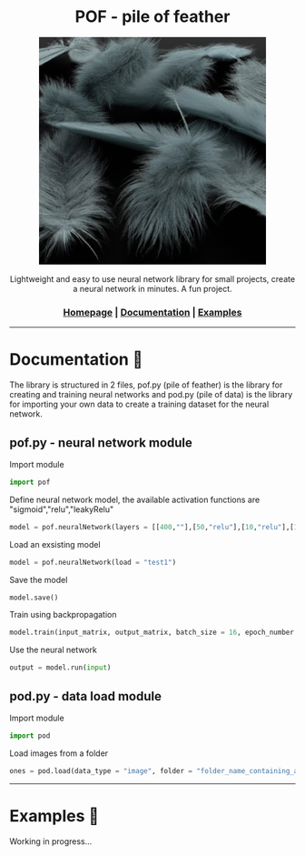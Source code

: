 <div align="center">
<h1>POF - pile of feather</h1>
<img src="https://github.com/usedToBeTomas/pile-of-feather/blob/main/images/pof.png" width="400" height="400" />

Lightweight and easy to use neural network library for small projects, create a neural network in minutes. A fun project.

<h3>

[Homepage](https://github.com/usedToBeTomas/pile-of-feather) | [Documentation](https://github.com/usedToBeTomas/pile-of-feather#documentation) | [Examples](https://github.com/usedToBeTomas/pile-of-feather#examples)

</h3>

</div>

---

# Documentation :book:
The library is structured in 2 files, pof.py (pile of feather) is the library for creating and training neural networks and pod.py (pile of data) is the library for importing your own data to create a training dataset for the neural network.
## pof.py - neural network module
Import module
```python
import pof
```
Define neural network model, the available activation functions are "sigmoid","relu","leakyRelu"
```python
model = pof.neuralNetwork(layers = [[400,""],[50,"relu"],[10,"relu"],[1,"sigmoid"]], name = "test1")
```
Load an exsisting model
```python
model = pof.neuralNetwork(load = "test1")
```
Save the model
```python
model.save()
```
Train using backpropagation
```python
model.train(input_matrix, output_matrix, batch_size = 16, epoch_number = 100, rate = 0.03)
```
Use the neural network
```python
output = model.run(input)
```

## pod.py - data load module
Import module
```python
import pod
```
Load images from a folder
```python
ones = pod.load(data_type = "image", folder = "folder_name_containing_all_images", resize = (20,20))
```


---


# Examples :rocket:
Working in progress...


